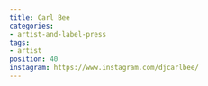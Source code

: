 ```yaml
---
title: Carl Bee
categories:
- artist-and-label-press
tags:
- artist
position: 40
instagram: https://www.instagram.com/djcarlbee/
---
```


